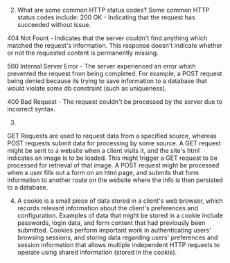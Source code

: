 2. What are some common HTTP status codes?
Some common HTTP status codes include:
200 OK - Indicating that the request has succeeded without issue.

404 Not Fount - Indicates that the server couldn't find anything which matched the request's information. This response doesn't indicate whether or not the requested content is permanently missing.

500 Internal Server Error - The server experienced an error which prevented the request from being completed. For example, a POST request being denied because its trying to save information to a database that would violate some db constraint (such as uniqueness).

400 Bad Request - The request couldn't be processed by the server due to incorrect syntax.

3.
GET Requests are used to request data from a specified source, whereas POST requests submit data for processing by some source.
A GET request might be sent to a website when a client visits it, and the site's html indicates an image is to be loaded. This might trigger a GET request to be processed for retrieval of that image.
A POST request might be processed when a user fills out a form on an html page, and submits that form information to another route on the website where the info is then persisted to a database.

4. A cookie is a small piece of data stored in a client's web browser, which records relevant information about the client's preferences and configuration. Examples of data that might be stored in a cookie include passwords, login data, and form content that had previously been submitted. Cookies perform important work in authenticating users' browsing sessions, and storing data regarding users' preferences and session information that allows multiple independent HTTP requests to operate using shared information (stored in the cookie).
